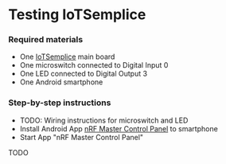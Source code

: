 # Testing IoTSemplice

### Required materials

* One [IoTSemplice](http://www.iotsemplice.com/) main board
* One microswitch connected to Digital Input 0
* One LED connected to Digital Output 3
* One Android smartphone

### Step-by-step instructions

* TODO: Wiring instructions for microswitch and LED
* Install Android App [nRF Master Control Panel](https://play.google.com/store/apps/details?id=no.nordicsemi.android.mcp&hl=it) to smartphone
* Start App "nRF Master Control Panel"

TODO

<!-- EOF -->
